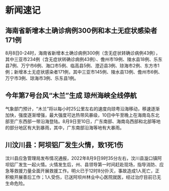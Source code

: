 # 新闻速记
<!--全部从cctv.com复制粘贴-->
## 海南省新增本土确诊病例300例和本土无症状感染者171例
8月8日0-24时，海南省新增本土确诊病例300例（含无症状转确诊病例43例），其中三亚市234例（含无症状转确诊病例43例）、儋州市19例、陵水县18例、乐东县7例、万宁市6例、海口市5例、临高县5例、澄迈县3例、琼海市2例、东方市1例；新增本土无症状感染者171例，其中三亚市145例、陵水县13例、儋州市6例、万宁市3例、琼海市3例、乐东县1例。
## 今年第7号台风“木兰”生成 琼州海峡全线停航
气象部门预计，“木兰”将以每小时25公里左右的速度向琼粤沿海移动，移速逐渐加快，强度逐渐增强，最大强度可达热带风暴级，10日中午至晚上在海南岛东北部至广东西部一带沿海登陆。8月9日至10日，广东南部、海南岛西部和北部等地的部分地区有大到暴雨，其中，广东南部沿海等地有大暴雨。
## 川汶川县：阿坝铝厂发生火情，致1死1伤
汶川县应急管理局发布情况通报，2022年8月9日9时35分左右，汶川县漩口镇阿坝铝厂发生一起火情。火情发生后，州、县领导第一时间赶赴现场，指导消防、应急等救援力量全面开展救援工作。明火已于12时8分扑灭，事故造成1人死亡，正积极开展善后工作；1人受伤，已送阿坝州林业中心医院就医，经过治疗目前已无生命危险。
<!--等会再写qwq-->